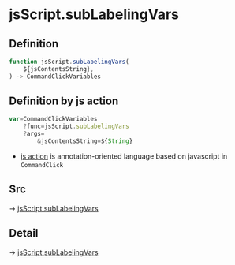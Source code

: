 # jsScript.subLabelingVars

## Definition

```js.js
function jsScript.subLabelingVars(
	${jsContentsString},
) -> CommandClickVariables
```


## Definition by js action

```js.js
var=CommandClickVariables
	?func=jsScript.subLabelingVars
	?args=
		&jsContentsString=${String}
```

- [js action](#) is annotation-oriented language based on javascript in `CommandClick`

## Src

-> [jsScript.subLabelingVars](https://github.com/puutaro/CommandClick/blob/master/app/src/main/java/com/puutaro/commandclick/fragment_lib/terminal_fragment/js_interface/edit/JsScript.kt#L44)

## Detail

-> [jsScript.subLabelingVars](https://github.com/puutaro/CommandClick/blob/master/md/developer/js_interface/details/edit/JsScript/subLabelingVars.md)
